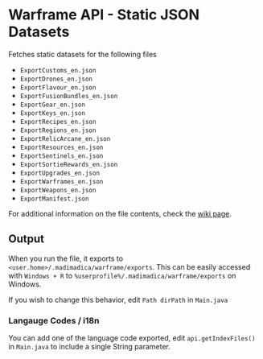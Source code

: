 # Warframe API - Static JSON Datasets
Fetches static datasets for the following files
- `ExportCustoms_en.json`
- `ExportDrones_en.json`
- `ExportFlavour_en.json`
- `ExportFusionBundles_en.json`
- `ExportGear_en.json`
- `ExportKeys_en.json`
- `ExportRecipes_en.json`
- `ExportRegions_en.json`
- `ExportRelicArcane_en.json`
- `ExportResources_en.json`
- `ExportSentinels_en.json`
- `ExportSortieRewards_en.json`
- `ExportUpgrades_en.json`
- `ExportWarframes_en.json`
- `ExportWeapons_en.json`
- `ExportManifest.json`

For additional information on the file contents, check the [wiki page](https://warframe.fandom.com/wiki/Public_Export#Available_Content).

## Output
When you run the file, it exports to `<user.home>/.madimadica/warframe/exports`.
This can be easily accessed with `Windows + R` to `%userprofile%/.madimadica/warframe/exports` on Windows.

If you wish to change this behavior, edit `Path dirPath` in `Main.java`

### Langauge Codes / i18n
You can add one of the language code exported, edit `api.getIndexFiles()` in `Main.java` to include a single String parameter.
